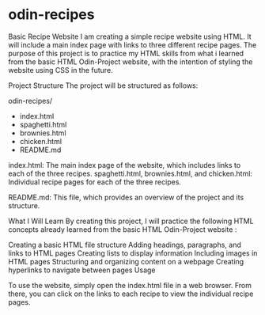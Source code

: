 # odin-recipes

Basic Recipe Website
I am creating a simple recipe website using HTML. It will include a main index page with links to three different recipe pages. The purpose of this project is to practice my HTML skills from what i learned from the basic HTML Odin-Project website, with the intention of styling the website using CSS in the future.

Project Structure
The project will be structured as follows:

odin-recipes/

- index.html
- spaghetti.html
- brownies.html
- chicken.html
- README.md

index.html: The main index page of the website, which includes links to each of the three recipes.
spaghetti.html, brownies.html, and chicken.html: Individual recipe pages for each of the three recipes.

README.md: This file, which provides an overview of the project and its structure.

What I Will Learn
By creating this project, I will practice the following HTML concepts already learned from the basic HTML Odin-Project website :

Creating a basic HTML file structure
Adding headings, paragraphs, and links to HTML pages
Creating lists to display information
Including images in HTML pages
Structuring and organizing content on a webpage
Creating hyperlinks to navigate between pages
Usage

To use the website, simply open the index.html file in a web browser. From there, you can click on the links to each recipe to view the individual recipe pages.
